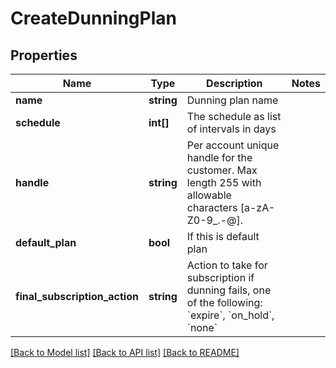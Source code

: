 # CreateDunningPlan

## Properties
Name | Type | Description | Notes
------------ | ------------- | ------------- | -------------
**name** | **string** | Dunning plan name | 
**schedule** | **int[]** | The schedule as list of intervals in days | 
**handle** | **string** | Per account unique handle for the customer. Max length 255 with allowable characters [a-zA-Z0-9_.-@]. | 
**default_plan** | **bool** | If this is default plan | 
**final_subscription_action** | **string** | Action to take for subscription if dunning fails, one of the following: &#x60;expire&#x60;, &#x60;on_hold&#x60;, &#x60;none&#x60; | 

[[Back to Model list]](../README.md#documentation-for-models) [[Back to API list]](../README.md#documentation-for-api-endpoints) [[Back to README]](../README.md)


